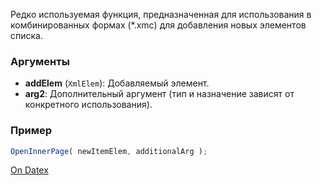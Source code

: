 Редко используемая функция, предназначенная для использования в комбинированных формах (*.xmc) для добавления новых элементов списка.

### Аргументы
- **addElem** (`XmlElem`): Добавляемый элемент.
- **arg2**: Дополнительный аргумент (тип и назначение зависят от конкретного использования).

### Пример
```js
OpenInnerPage( newItemElem, additionalArg );
```

[On Datex](http://docs.datex.ru/article.htm?id=5665465792879477048)